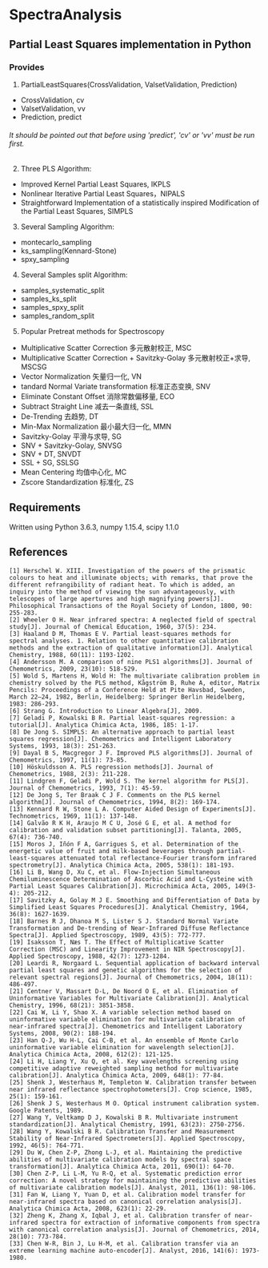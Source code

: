 # SpectraAnalysis
## Partial Least Squares implementation in Python

### Provides
1. PartialLeastSquares(CrossValidation, ValsetValidation, Prediction)
* CrossValidation, cv
* ValsetValidation, vv
* Prediction, predict
###### It should be pointed out that before using 'predict', 'cv' or 'vv' must be run first.

2. Three PLS Algorithm:
* Improved Kernel Partial Least Squares, IKPLS
* Nonlinear Iterative Partial Least Squares，NIPALS
* Straightforward Implementation of a statistically inspired Modification of the Partial Least Squares, SIMPLS

3. Several Sampling Algorithm:
* montecarlo_sampling
* ks_sampling(Kennard-Stone)
* spxy_sampling

4. Several Samples split Algorithm:
* samples_systematic_split
* samples_ks_split
* samples_spxy_split
* samples_random_split

5. Popular Pretreat methods for Spectroscopy
* Multiplicative Scatter Correction 多元散射校正, MSC
* Multiplicative Scatter Correction + Savitzky-Golay 多元散射校正+求导, MSCSG
* Vector Normalization 矢量归一化, VN
* tandard Normal Variate transformation 标准正态变换, SNV
* Eliminate Constant Offset 消除常数偏移量, ECO
* Subtract Straight Line 减去一条直线, SSL
* De-Trending 去趋势, DT
* Min-Max Normalization 最小最大归一化, MMN
* Savitzky-Golay 平滑与求导, SG
* SNV + Savitzky-Golay, SNVSG
* SNV + DT, SNVDT
* SSL + SG, SSLSG
* Mean Centering 均值中心化, MC
* Zscore Standardization 标准化, ZS



Requirements
------------

Written using Python 3.6.3, numpy 1.15.4, scipy 1.1.0

References
----------
```
[1] Herschel W. XIII. Investigation of the powers of the prismatic colours to heat and illuminate objects; with remarks, that prove the different refrangibility of radiant heat. To which is added, an inquiry into the method of viewing the sun advantageously, with telescopes of large apertures and high magnifying powers[J]. Philosophical Transactions of the Royal Society of London, 1800, 90: 255-283.
[2] Wheeler O H. Near infrared spectra: A neglected field of spectral study[J]. Journal of Chemical Education, 1960, 37(5): 234.
[3] Haaland D M, Thomas E V. Partial least-squares methods for spectral analyses. 1. Relation to other quantitative calibration methods and the extraction of qualitative information[J]. Analytical Chemistry, 1988, 60(11): 1193-1202.
[4] Andersson M. A comparison of nine PLS1 algorithms[J]. Journal of Chemometrics, 2009, 23(10): 518-529.
[5] Wold S, Martens H, Wold H: The multivariate calibration problem in chemistry solved by the PLS method, Kågström B, Ruhe A, editor, Matrix Pencils: Proceedings of a Conference Held at Pite Havsbad, Sweden, March 22–24, 1982, Berlin, Heidelberg: Springer Berlin Heidelberg, 1983: 286-293.
[6] Strang G. Introduction to Linear Algebra[J], 2009.
[7] Geladi P, Kowalski B R. Partial least-squares regression: a tutorial[J]. Analytica Chimica Acta, 1986, 185: 1-17.
[8] De Jong S. SIMPLS: An alternative approach to partial least squares regression[J]. Chemometrics and Intelligent Laboratory Systems, 1993, 18(3): 251-263.
[9] Dayal B S, Macgregor J F. Improved PLS algorithms[J]. Journal of Chemometrics, 1997, 11(1): 73-85.
[10] Höskuldsson A. PLS regression methods[J]. Journal of Chemometrics, 1988, 2(3): 211-228.
[11] Lindgren F, Geladi P, Wold S. The kernel algorithm for PLS[J]. Journal of Chemometrics, 1993, 7(1): 45-59.
[12] De Jong S, Ter Braak C J F. Comments on the PLS kernel algorithm[J]. Journal of Chemometrics, 1994, 8(2): 169-174.
[13] Kennard R W, Stone L A. Computer Aided Design of Experiments[J]. Technometrics, 1969, 11(1): 137-148.
[14] Galvão R K H, Araujo M C U, José G E, et al. A method for calibration and validation subset partitioning[J]. Talanta, 2005, 67(4): 736-740.
[15] Moros J, Iñón F A, Garrigues S, et al. Determination of the energetic value of fruit and milk-based beverages through partial-least-squares attenuated total reflectance-Fourier transform infrared spectrometry[J]. Analytica Chimica Acta, 2005, 538(1): 181-193.
[16] Li B, Wang D, Xu C, et al. Flow-Injection Simultaneous Chemiluminescence Determination of Ascorbic Acid and L-Cysteine with Partial Least Squares Calibration[J]. Microchimica Acta, 2005, 149(3-4): 205-212.
[17] Savitzky A, Golay M J E. Smoothing and Differentiation of Data by Simplified Least Squares Procedures[J]. Analytical Chemistry, 1964, 36(8): 1627-1639.
[18] Barnes R J, Dhanoa M S, Lister S J. Standard Normal Variate Transformation and De-trending of Near-Infrared Diffuse Reflectance Spectra[J]. Applied Spectroscopy, 1989, 43(5): 772-777.
[19] Isaksson T, Næs T. The Effect of Multiplicative Scatter Correction (MSC) and Linearity Improvement in NIR Spectroscopy[J]. Applied Spectroscopy, 1988, 42(7): 1273-1284.
[20] Leardi R, Norgaard L. Sequential application of backward interval partial least squares and genetic algorithms for the selection of relevant spectral regions[J]. Journal of Chemometrics, 2004, 18(11): 486-497.
[21] Centner V, Massart D-L, De Noord O E, et al. Elimination of Uninformative Variables for Multivariate Calibration[J]. Analytical Chemistry, 1996, 68(21): 3851-3858.
[22] Cai W, Li Y, Shao X. A variable selection method based on uninformative variable elimination for multivariate calibration of near-infrared spectra[J]. Chemometrics and Intelligent Laboratory Systems, 2008, 90(2): 188-194.
[23] Han Q-J, Wu H-L, Cai C-B, et al. An ensemble of Monte Carlo uninformative variable elimination for wavelength selection[J]. Analytica Chimica Acta, 2008, 612(2): 121-125.
[24] Li H, Liang Y, Xu Q, et al. Key wavelengths screening using competitive adaptive reweighted sampling method for multivariate calibration[J]. Analytica Chimica Acta, 2009, 648(1): 77-84.
[25] Shenk J, Westerhaus M, Templeton W. Calibration transfer between near infrared reflectance spectrophotometers[J]. Crop science, 1985, 25(1): 159-161.
[26] Shenk J S, Westerhaus M O. Optical instrument calibration system. Google Patents, 1989.
[27] Wang Y, Veltkamp D J, Kowalski B R. Multivariate instrument standardization[J]. Analytical Chemistry, 1991, 63(23): 2750-2756.
[28] Wang Y, Kowalski B R. Calibration Transfer and Measurement Stability of Near-Infrared Spectrometers[J]. Applied Spectroscopy, 1992, 46(5): 764-771.
[29] Du W, Chen Z-P, Zhong L-J, et al. Maintaining the predictive abilities of multivariate calibration models by spectral space transformation[J]. Analytica Chimica Acta, 2011, 690(1): 64-70.
[30] Chen Z-P, Li L-M, Yu R-Q, et al. Systematic prediction error correction: A novel strategy for maintaining the predictive abilities of multivariate calibration models[J]. Analyst, 2011, 136(1): 98-106.
[31] Fan W, Liang Y, Yuan D, et al. Calibration model transfer for near-infrared spectra based on canonical correlation analysis[J]. Analytica Chimica Acta, 2008, 623(1): 22-29.
[32] Zheng K, Zhang X, Iqbal J, et al. Calibration transfer of near-infrared spectra for extraction of informative components from spectra with canonical correlation analysis[J]. Journal of Chemometrics, 2014, 28(10): 773-784.
[33] Chen W-R, Bin J, Lu H-M, et al. Calibration transfer via an extreme learning machine auto-encoder[J]. Analyst, 2016, 141(6): 1973-1980.
